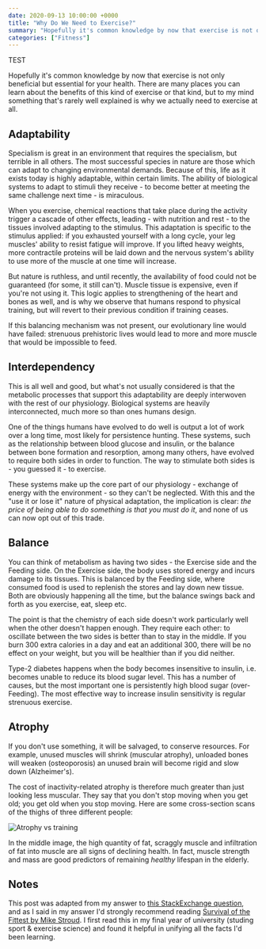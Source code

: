 ```yaml
---
date: 2020-09-13 10:00:00 +0000
title: "Why Do We Need to Exercise?"
summary: "Hopefully it's common knowledge by now that exercise is not only beneficial but essential for your health. There are many places you can learn about the benefits of this kind of exercise or that kind, but to my mind something that's rarely well explained is why we actually need to exercise at all."
categories: ["Fitness"]
---
```


TEST

Hopefully it's common knowledge by now that exercise is not only beneficial but essential for your health. There are many places you can learn about the benefits of this kind of exercise or that kind, but to my mind something that's rarely well explained is why we actually need to exercise at all.

## Adaptability

Specialism is great in an environment that requires the specialism, but terrible in all others. The most successful species in nature are those which can adapt to changing environmental demands. Because of this, life as it exists today is highly adaptable, within certain limits. The ability of biological systems to adapt to stimuli they receive - to become better at meeting the same challenge next time - is miraculous.

When you exercise, chemical reactions that take place during the activity trigger a cascade of other effects, leading - with nutrition and rest - to the tissues involved adapting to the stimulus. This adaptation is specific to the stimulus applied: if you exhausted yourself with a long cycle, your leg muscles' ability to resist fatigue will improve. If you lifted heavy weights, more contractile proteins will be laid down and the nervous system's ability to use more of the muscle at one time will increase.

But nature is ruthless, and until recently, the availability of food could not be guaranteed (for some, it still can't). Muscle tissue is expensive, even if you're not using it. This logic applies to strengthening of the heart and bones as well, and is why we observe that humans respond to physical training, but will revert to their previous condition if training ceases.

If this balancing mechanism was not present, our evolutionary line would have failed: strenuous prehistoric lives would lead to more and more muscle that would be impossible to feed.

## Interdependency

This is all well and good, but what's not usually considered is that the metabolic processes that support this adaptability are deeply interwoven with the rest of our physiology. Biological systems are heavily interconnected, much more so than ones humans design.

One of the things humans have evolved to do well is output a lot of work over a long time, most likely for persistence hunting. These systems, such as the relationship between blood glucose and insulin, or the balance between bone formation and resorption, among many others, have evolved to require both sides in order to function. The way to stimulate both sides is - you guessed it - to exercise.

These systems make up the core part of our physiology - exchange of energy with the environment - so they can't be neglected. With this and the "use it or lose it" nature of physical adaptation, the implication is clear: *the price of being able to do something is that you must do it*, and none of us can now opt out of this trade.

## Balance

You can think of metabolism as having two sides - the Exercise side and the Feeding side. On the Exercise side, the body uses stored energy and incurs damage to its tissues. This is balanced by the Feeding side, where consumed food is used to replenish the stores and lay down new tissue. Both are obviously happening all the time, but the balance swings back and forth as you exercise, eat, sleep etc.

The point is that the chemistry of each side doesn't work particularly well when the other doesn't happen enough. They require each other: to oscillate between the two sides is better than to stay in the middle. If you burn 300 extra calories in a day and eat an additional 300, there will be no effect on your weight, but you will be healthier than if you did neither.

Type-2 diabetes happens when the body becomes insensitive to insulin, i.e. becomes unable to reduce its blood sugar level. This has a number of causes, but the most important one is persistently high blood sugar (over-Feeding). The most effective way to increase insulin sensitivity is regular strenuous exercise.

## Atrophy

If you don't use something, it will be salvaged, to conserve resources. For example, unused muscles will shrink (muscular atrophy), unloaded bones will weaken (osteoporosis) an unused brain will become rigid and slow down (Alzheimer's).

The cost of inactivity-related atrophy is therefore much greater than just looking less muscular. They say that you don't stop moving when you get old; you get old when you stop moving. Here are some cross-section scans of the thighs of three different people:

![Atrophy vs training](/images/scans.jpg)

In the middle image, the high quantity of fat, scraggly muscle and infiltration of fat into muscle are all signs of declining health. In fact, muscle strength and mass are good predictors of remaining *healthy* lifespan in the elderly.

## Notes

This post was adapted from my answer to [this StackExchange question](https://fitness.stackexchange.com/questions/42874/why-is-exercise-good-for-you/42878#42878), and as I said in my answer I'd strongly recommend reading [Survival of the Fittest by Mike Stroud](https://www.goodreads.com/book/show/486024.Survival_Of_The_Fittest). I first read this in my final year of university (studing sport & exercise science) and found it helpful in unifying all the facts I'd been learning.

